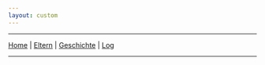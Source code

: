 ```yaml
---
layout: custom
---
```


---

[Home](./index.html)  | [Eltern](./parents.html) | [Geschichte](./story.html) | [Log](./log.html)

---
